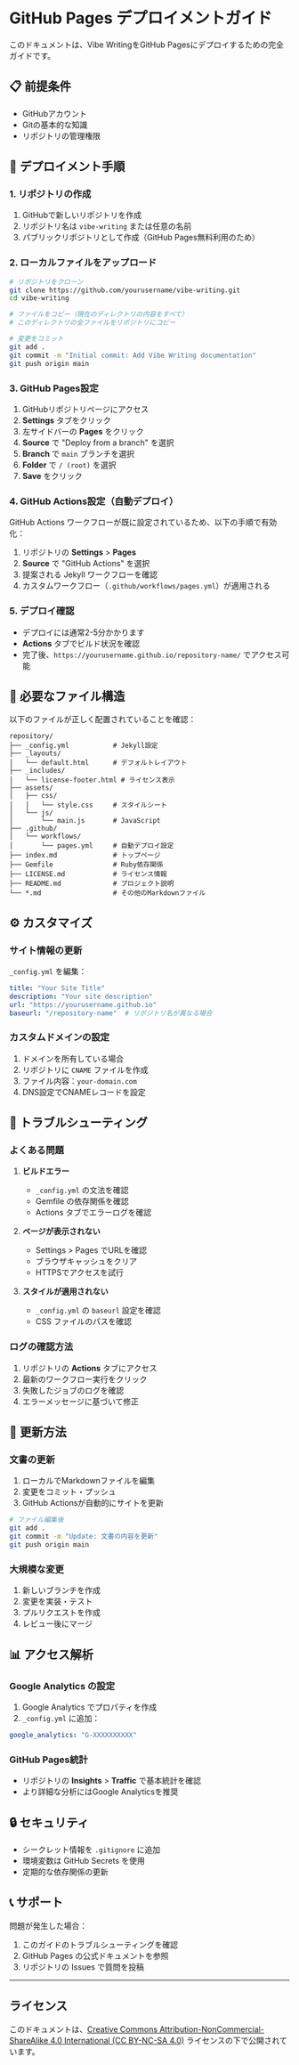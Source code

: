 # GitHub Pages デプロイメントガイド

このドキュメントは、Vibe WritingをGitHub Pagesにデプロイするための完全ガイドです。

## 📋 前提条件

- GitHubアカウント
- Gitの基本的な知識
- リポジトリの管理権限

## 🚀 デプロイメント手順

### 1. リポジトリの作成

1. GitHubで新しいリポジトリを作成
2. リポジトリ名は `vibe-writing` または任意の名前
3. パブリックリポジトリとして作成（GitHub Pages無料利用のため）

### 2. ローカルファイルをアップロード

```bash
# リポジトリをクローン
git clone https://github.com/yourusername/vibe-writing.git
cd vibe-writing

# ファイルをコピー（現在のディレクトリの内容をすべて）
# このディレクトリの全ファイルをリポジトリにコピー

# 変更をコミット
git add .
git commit -m "Initial commit: Add Vibe Writing documentation"
git push origin main
```

### 3. GitHub Pages設定

1. GitHubリポジトリページにアクセス
2. **Settings** タブをクリック
3. 左サイドバーの **Pages** をクリック
4. **Source** で "Deploy from a branch" を選択
5. **Branch** で `main` ブランチを選択
6. **Folder** で `/ (root)` を選択
7. **Save** をクリック

### 4. GitHub Actions設定（自動デプロイ）

GitHub Actions ワークフローが既に設定されているため、以下の手順で有効化：

1. リポジトリの **Settings** > **Pages**
2. **Source** で "GitHub Actions" を選択
3. 提案される Jekyll ワークフローを確認
4. カスタムワークフロー（`.github/workflows/pages.yml`）が適用される

### 5. デプロイ確認

- デプロイには通常2-5分かかります
- **Actions** タブでビルド状況を確認
- 完了後、`https://yourusername.github.io/repository-name/` でアクセス可能

## 📁 必要なファイル構造

以下のファイルが正しく配置されていることを確認：

```
repository/
├── _config.yml           # Jekyll設定
├── _layouts/
│   └── default.html      # デフォルトレイアウト
├── _includes/
│   └── license-footer.html # ライセンス表示
├── assets/
│   ├── css/
│   │   └── style.css     # スタイルシート
│   └── js/
│       └── main.js       # JavaScript
├── .github/
│   └── workflows/
│       └── pages.yml     # 自動デプロイ設定
├── index.md              # トップページ
├── Gemfile               # Ruby依存関係
├── LICENSE.md            # ライセンス情報
├── README.md             # プロジェクト説明
└── *.md                  # その他のMarkdownファイル
```

## ⚙️ カスタマイズ

### サイト情報の更新

`_config.yml` を編集：

```yaml
title: "Your Site Title"
description: "Your site description"
url: "https://yourusername.github.io"
baseurl: "/repository-name"  # リポジトリ名が異なる場合
```

### カスタムドメインの設定

1. ドメインを所有している場合
2. リポジトリに `CNAME` ファイルを作成
3. ファイル内容：`your-domain.com`
4. DNS設定でCNAMEレコードを設定

## 🔧 トラブルシューティング

### よくある問題

1. **ビルドエラー**
   - `_config.yml` の文法を確認
   - Gemfile の依存関係を確認
   - Actions タブでエラーログを確認

2. **ページが表示されない**
   - Settings > Pages でURLを確認
   - ブラウザキャッシュをクリア
   - HTTPSでアクセスを試行

3. **スタイルが適用されない**
   - `_config.yml` の `baseurl` 設定を確認
   - CSS ファイルのパスを確認

### ログの確認方法

1. リポジトリの **Actions** タブにアクセス
2. 最新のワークフロー実行をクリック
3. 失敗したジョブのログを確認
4. エラーメッセージに基づいて修正

## 🔄 更新方法

### 文書の更新

1. ローカルでMarkdownファイルを編集
2. 変更をコミット・プッシュ
3. GitHub Actionsが自動的にサイトを更新

```bash
# ファイル編集後
git add .
git commit -m "Update: 文書の内容を更新"
git push origin main
```

### 大規模な変更

1. 新しいブランチを作成
2. 変更を実装・テスト
3. プルリクエストを作成
4. レビュー後にマージ

## 📊 アクセス解析

### Google Analytics の設定

1. Google Analytics でプロパティを作成
2. `_config.yml` に追加：

```yaml
google_analytics: "G-XXXXXXXXXX"
```

### GitHub Pages統計

- リポジトリの **Insights** > **Traffic** で基本統計を確認
- より詳細な分析にはGoogle Analyticsを推奨

## 🔒 セキュリティ

- シークレット情報を `.gitignore` に追加
- 環境変数は GitHub Secrets を使用
- 定期的な依存関係の更新

## 📞 サポート

問題が発生した場合：

1. このガイドのトラブルシューティングを確認
2. GitHub Pages の公式ドキュメントを参照
3. リポジトリの Issues で質問を投稿

---

## ライセンス

このドキュメントは、[Creative Commons Attribution-NonCommercial-ShareAlike 4.0 International (CC BY-NC-SA 4.0)](https://creativecommons.org/licenses/by-nc-sa/4.0/deed.ja) ライセンスの下で公開されています。